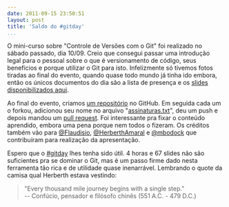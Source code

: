 ```yaml
---
date: 2011-09-15 23:50:51
layout: post
title: 'Saldo do #gitday'
...
```


O mini-curso sobre "Controle de Versões com o Git" foi realizado no sábado passado, dia 10/09. Creio que consegui passar uma introdução legal para o pessoal sobre o que é versionamento de código, seus benefícios e porque utilizar o Git para isto. Infelizmente só tivemos fotos tiradas ao final do evento, quando quase todo mundo já tinha ido embora, então os únicos documentos do dia são a lista de presença e os [slides disponibilizados aqui](/uploads/controle-de-versoes-com-git.pdf).

Ao final do evento, criamos [um repositório](https://github.com/myhro/gitday) no GitHub. Em seguida cada um o forkou, adicionou seu nome no arquivo "[assinaturas.txt](https://github.com/myhro/gitday/blob/master/assinaturas.txt)", deu um push e depois mandou um [pull request](http://help.github.com/send-pull-requests/). Foi interessante pra fixar o conteúdo aprendido, embora uma pena porque nem todos o fizeram. Os créditos também vão para [@Flaudisio](http://twitter.com/Flaudisio), [@HerberthAmaral](http://twitter.com/HerberthAmaral) e [@mbodock](http://twitter.com/mbodock) que contribuíram para realização da apresentação.

Espero que o [#gitday](http://twitter.com/search/realtime/%23gitday) lhes tenha sido útil. 4 horas e 67 slides não são suficientes pra se dominar o Git, mas é um passo firme dado nesta ferramenta tão rica e de utilidade quase inenarrável. Lembrando o quote da camisa qual Herberth estava vestindo:

> "Every thousand mile journey begins with a single step."  
> -- Confúcio, pensador e filósofo chinês (551 A.C. - 479 D.C.)
